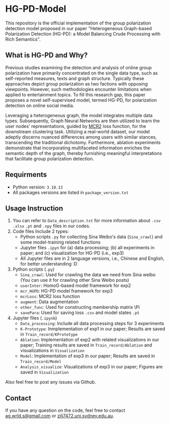 # HG-PD-Model
This repository is the official implementation of the group polarization detection model proposed in our paper "Heterogeneous Graph-based Polarization Detection (HG-PD): 
a Model Balancing Crude Processing with Rich Semantics".

## What is HG-PD and Why?
Previous studies examining the detection and analysis of online group polarization have primarily concentrated on the single data type, such as self-reported measures, texts and graph structure. Typically these approaches depict group polarization as two factions with opposing viewpoints. However, such methodologies encounter limitations when applied to entertainment topics.  To fill this research gap, this paper proposes a novel self-supervised model, termed HG-PD, for polarization detection on online social media. 

Leveraging a heterogeneous graph, the model integrates multiple data types. Subsequently, Graph Neural Networks are then utilized to learn the user nodes' representations, guided by [MCR2](https://github.com/ryanchankh/mcr2) loss function, for the downstream clustering task. Utilizing a real-world dataset, our model adeptly discerns nuanced differences among users with similar stances, transcending the traditional dichotomy. Furthermore, ablation experiments demonstrate that incorporating multifaceted information enriches the semantic depth of the graph, thereby furnishing meaningful interpretations that facilitate group polarization detection.

## Requirments
- Python version: `3.10.13`
- All packages versions are listed in `package_version.txt`

## Usage Instruction
1. You can refer to `Data_description.txt` for more information about `.csv` `.xlsx` `.pt` and `.npy` files in our codes.
2. Code files
   Include 2 types:
   - Python scripts `.py` for collecting Sina Weibo's data (`Sina_crawl`) and some model-training related functions
   - Jupyter files `.ipyn` for (a) data processing; (b) all experiments in paper; and (c) visualization for HG-PD (i.e., exp3)
   - All Jupyter files are in 2 language versions, i.e., Chinese and English, for better understanding :D
3. Python scripts (`.py`)
   - `Sina_crawl`: Used for crawling the data we need from Sina weibo (You can use it for crawling other Sina Weibo posts)
   - `userInter`: HomoG-based model framework for exp2
   - `mcr_HGPD`: HG-PD model framework for exp3
   - `mcrLoss`: MCR2 loss function
   - `augment`: Data augmentation
   - `other_func`: Used for constructing membership matrix \Pi
   - `savePara`: Used for saving loss `.csv` and model states `.pt`
5. Jupyter files (`.ipynb`)
   - `Data_processing`: Include all data processing steps for 3 experiments
   - `K-Prototype`: Inmplementation of exp1 in our paper; Results are saved in `Train_record/KPrototype`
   - `Ablation`: Implementation of exp2 with related visualizations in our paper; Training results are saved in `Train_record/Ablation` and visualizations in `Visualization`
   - `Model`: Implementation of exp3 in our paper; Results are saved in `Train_record/Model`
   - `Analysis_visualize`: Visualizations of exp3 in our paper; Figures are saved in `Visualization`

Also feel free to post any issues via Github.

## Contact
If you have any question on the code, feel free to contact [ag.wrld.s@gmail.com](mailto:ag.wrld.s@gmail.com) or [zili7472.uni.sydney.edu.au](mailto:zili7472.uni.sydney.edu.au).
